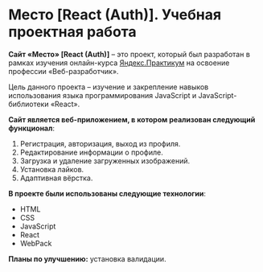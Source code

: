 # Место [React (Auth)]. Учебная проектная работа

**Сайт «Место» [React (Auth)]** – это проект, который был разработан в рамках изучения
онлайн-курса [Яндекс.Практикум](https://practicum.yandex.ru/) на освоение профессии «Веб-разработчик».

Цель данного проекта – изучение и закрепление навыков использования языка программирования JavaScript и JavaScript-библиотеки «React».

**Сайт является  веб-приложением, в котором реализован следующий функционал**:
1. Регистрация, авторизация, выход из профиля.
2. Редактирование информации о профиле.
3. Загрузка и удаление загруженных изображений.
4. Установка лайков.
5. Адаптивная вёрстка.

**В проекте были использованы следующие технологии**:
* HTML
* CSS
* JavaScript
* React
* WebPack

**Планы по улучшению:**
установка валидации.